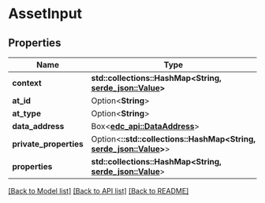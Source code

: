 # AssetInput

## Properties

| Name                   | Type                                                                                                                                     | Notes      |
|------------------------|------------------------------------------------------------------------------------------------------------------------------------------|------------|
| **context**            | **std::collections::HashMap<String, [serde_json::Value](https://docs.rs/serde_json/latest/serde_json/value/enum.Value.html)>**           |            |
| **at_id**              | Option<**String**>                                                                                                                       | [optional] |
| **at_type**            | Option<**String**>                                                                                                                       | [optional] |
| **data_address**       | Box<[**edc_api::DataAddress**](DataAddress.md)>                                                                                          |            |
| **private_properties** | Option<**::std::collections::HashMap<String, [serde_json::Value](https://docs.rs/serde_json/latest/serde_json/value/enum.Value.html)>**> | [optional] |
| **properties**         | **std::collections::HashMap<String, [serde_json::Value](https://docs.rs/serde_json/latest/serde_json/value/enum.Value.html)**>           |            |

[[Back to Model list]](../../crates/edc_api/README.md#documentation-for-models) [[Back to API list]](../../crates/edc_client/README.md#documentation-for-api-endpoints) [[Back to README]](../../README.md)


